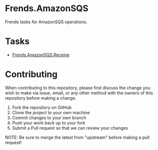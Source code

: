 # Frends.AmazonSQS

Frends tasks for AmazonSQS operations.

# Tasks

- [Frends.AmazonSQS.Receive](Frends.AmazonSQS.Receive/README.md)

# Contributing
When contributing to this repository, please first discuss the change you wish to make via issue, email, or any other method with the owners of this repository before making a change.

1. Fork the repository on GitHub
2. Clone the project to your own machine
3. Commit changes to your own branch
4. Push your work back up to your fork
5. Submit a Pull request so that we can review your changes

NOTE: Be sure to merge the latest from "upstream" before making a pull request!